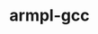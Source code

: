 ---
title: "armpl-gcc"
layout: cache
categories: [package, develop-2025-06-01]
meta: {"compilers": ["gcc@12.4.0"], "num_specs": 2, "num_specs_by_stack": {"aws-pcluster-neoverse_v1": 2, "root": 2}, "oss": ["amzn2"], "platforms": ["linux"], "stacks": ["aws-pcluster-neoverse_v1", "root"], "targets": ["neoverse_v1"], "versions": ["24.10"]}
spec_details: [{"compiler": "gcc@12.4.0", "hash": "dt5sr6om2daj42x7bqaa2sjjpbzbclfg", "os": "amzn2", "platform": "linux", "size": "-", "stacks": ["aws-pcluster-neoverse_v1", "root"], "target": "neoverse_v1", "variants": ["build_system=generic", "~ilp64", "+shared", "threads=none"], "versions": ["24.10"]}, {"compiler": "gcc@12.4.0", "hash": "kj74y44gn6wzklqkt6cp4fbtpl3dx7qr", "os": "amzn2", "platform": "linux", "size": "-", "stacks": ["aws-pcluster-neoverse_v1", "root"], "target": "neoverse_v1", "variants": ["build_system=generic", "~ilp64", "+shared", "threads=openmp"], "versions": ["24.10"]}]
---